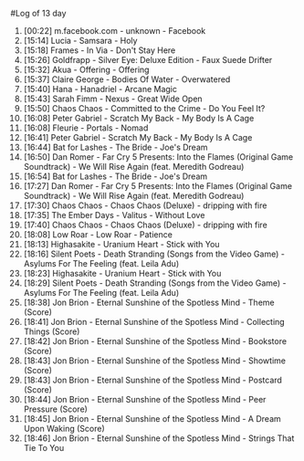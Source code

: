 #Log of 13 day

1. [00:22] m.facebook.com - unknown - Facebook
1. [15:14] Lucia - Samsara - Holy
1. [15:18] Frames - In Via - Don't Stay Here
1. [15:26] Goldfrapp - Silver Eye: Deluxe Edition - Faux Suede Drifter
1. [15:32] Akua - Offering - Offering
1. [15:37] Claire George - Bodies Of Water - Overwatered
1. [15:40] Hana - Hanadriel - Arcane Magic
1. [15:43] Sarah Fimm - Nexus - Great Wide Open
1. [15:50] Chaos Chaos - Committed to the Crime - Do You Feel It?
1. [16:08] Peter Gabriel - Scratch My Back - My Body Is A Cage
1. [16:08] Fleurie - Portals - Nomad
1. [16:41] Peter Gabriel - Scratch My Back - My Body Is A Cage
1. [16:44] Bat for Lashes - The Bride - Joe's Dream
1. [16:50] Dan Romer - Far Cry 5 Presents: Into the Flames (Original Game Soundtrack) - We Will Rise Again (feat. Meredith Godreau)
1. [16:54] Bat for Lashes - The Bride - Joe's Dream
1. [17:27] Dan Romer - Far Cry 5 Presents: Into the Flames (Original Game Soundtrack) - We Will Rise Again (feat. Meredith Godreau)
1. [17:30] Chaos Chaos - Chaos Chaos (Deluxe) - dripping with fire
1. [17:35] The Ember Days - Valitus - Without Love
1. [17:40] Chaos Chaos - Chaos Chaos (Deluxe) - dripping with fire
1. [18:08] Low Roar - Low Roar - Patience
1. [18:13] Highasakite - Uranium Heart - Stick with You
1. [18:16] Silent Poets - Death Stranding (Songs from the Video Game) - Asylums For The Feeling (feat. Leila Adu)
1. [18:23] Highasakite - Uranium Heart - Stick with You
1. [18:29] Silent Poets - Death Stranding (Songs from the Video Game) - Asylums For The Feeling (feat. Leila Adu)
1. [18:38] Jon Brion - Eternal Sunshine of the Spotless Mind - Theme (Score)
1. [18:41] Jon Brion - Eternal Sunshine of the Spotless Mind - Collecting Things (Score)
1. [18:42] Jon Brion - Eternal Sunshine of the Spotless Mind - Bookstore (Score)
1. [18:43] Jon Brion - Eternal Sunshine of the Spotless Mind - Showtime (Score)
1. [18:43] Jon Brion - Eternal Sunshine of the Spotless Mind - Postcard (Score)
1. [18:44] Jon Brion - Eternal Sunshine of the Spotless Mind - Peer Pressure (Score)
1. [18:45] Jon Brion - Eternal Sunshine of the Spotless Mind - A Dream Upon Waking (Score)
1. [18:46] Jon Brion - Eternal Sunshine of the Spotless Mind - Strings That Tie To You
